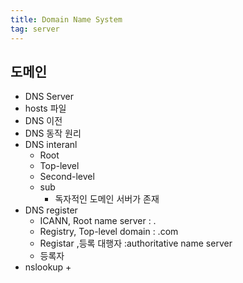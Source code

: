 ```yaml
---
title: Domain Name System
tag: server
---
```




## 도메인

+ DNS Server 
+ hosts 파일
+ DNS 이전
+ DNS 동작 원리
+ DNS interanl
  + Root
  + Top-level
  + Second-level
  + sub
    + 독자적인 도메인 서버가 존재
+ DNS register
  + ICANN, Root name server : .
  + Registry, Top-level domain  : .com 
  + Registar ,등록 대행자 :authoritative name server
  + 등록자
+ nslookup
  + 

